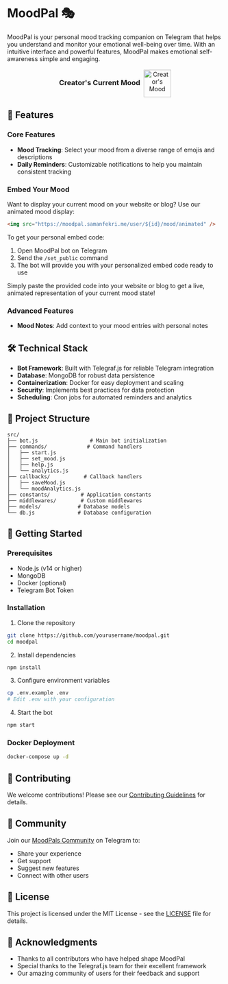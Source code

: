 # MoodPal 🎭

MoodPal is your personal mood tracking companion on Telegram that helps you understand and monitor your emotional well-being over time. With an intuitive interface and powerful features, MoodPal makes emotional self-awareness simple and engaging.

<div align="center">
<h3 style="display: inline-block">Creator's Current Mood</h3>&nbsp;&nbsp;<img src="https://moodpal.samanfekri.me/user/82768138/mood/animated" width="64" height="64" alt="Creator's Mood" style="vertical-align: middle" />
</div>

## 🌟 Features

### Core Features
- **Mood Tracking**: Select your mood from a diverse range of emojis and descriptions
- **Daily Reminders**: Customizable notifications to help you maintain consistent tracking

### Embed Your Mood
Want to display your current mood on your website or blog? Use our animated mood display:
```html
<img src="https://moodpal.samanfekri.me/user/${id}/mood/animated" />
```
To get your personal embed code:
1. Open MoodPal bot on Telegram
2. Send the `/set_public` command
3. The bot will provide you with your personalized embed code ready to use

Simply paste the provided code into your website or blog to get a live, animated representation of your current mood state!

### Advanced Features
- **Mood Notes**: Add context to your mood entries with personal notes

## 🛠 Technical Stack
- **Bot Framework**: Built with Telegraf.js for reliable Telegram integration
- **Database**: MongoDB for robust data persistence
- **Containerization**: Docker for easy deployment and scaling
- **Security**: Implements best practices for data protection
- **Scheduling**: Cron jobs for automated reminders and analytics

## 📁 Project Structure
```
src/
├── bot.js                 # Main bot initialization
├── commands/             # Command handlers
│   ├── start.js
│   ├── set_mood.js
│   ├── help.js
│   └── analytics.js
├── callbacks/           # Callback handlers
│   ├── saveMood.js
│   └── moodAnalytics.js
├── constants/          # Application constants
├── middlewares/        # Custom middlewares
├── models/            # Database models
└── db.js              # Database configuration
```

## 🚀 Getting Started

### Prerequisites
- Node.js (v14 or higher)
- MongoDB
- Docker (optional)
- Telegram Bot Token

### Installation
1. Clone the repository
```bash
git clone https://github.com/yourusername/moodpal.git
cd moodpal
```

2. Install dependencies
```bash
npm install
```

3. Configure environment variables
```bash
cp .env.example .env
# Edit .env with your configuration
```

4. Start the bot
```bash
npm start
```

### Docker Deployment
```bash
docker-compose up -d
```

## 🤝 Contributing
We welcome contributions! Please see our [Contributing Guidelines](CONTRIBUTING.md) for details.

## 📱 Community
Join our [MoodPals Community](https://t.me/MoodPals) on Telegram to:
- Share your experience
- Get support
- Suggest new features
- Connect with other users

## 📄 License
This project is licensed under the MIT License - see the [LICENSE](LICENSE) file for details.

## 🙏 Acknowledgments
- Thanks to all contributors who have helped shape MoodPal
- Special thanks to the Telegraf.js team for their excellent framework
- Our amazing community of users for their feedback and support
